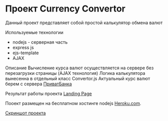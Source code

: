 # Проект Currency Convertor
 Данный проект представляет собой простой калькулятор обмена валют
 
 Используемые технологии
 * nodejs - серверная часть 
 * express js
 * ejs-template
 * AJAX 
 
 Описание
 Вычисление курса валют осуществляется на сервере без перезагрузки страницы (AJAX технология)
 Логика калькулятора вынесенна в отдельный класс Convertor.js
 Актуальный курс валют берем с сервера [ПриватБанка](https://api.privatbank.ua/p24api/pubinfo?json&exchange&coursid=5)
 
 Результат работы проекта [Landing Page](https://private2020-convertor.herokuapp.com) 
     
 Пооект размещен на бесплатном хостинге nodejs [Heroku.com](https://herokuapp.com).
 
 [Скриншот проекта](/screen.png)

